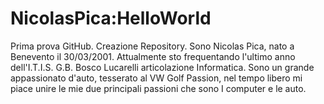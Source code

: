 # NicolasPica:HelloWorld
Prima prova GitHub. Creazione Repository.
Sono Nicolas Pica, nato a Benevento il 30/03/2001. Attualmente sto frequentando l'ultimo anno dell'I.T.I.S. G.B. Bosco 
Lucarelli articolazione Informatica.
Sono un grande appassionato d'auto, tesserato al VW Golf Passion, nel tempo libero mi piace unire le mie due principali
passioni che sono I computer e le auto.
